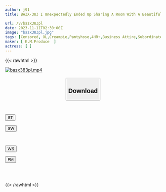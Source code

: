 ```yaml
---
author: j91
title: BAZX-383 I Unexpectedly Ended Up Sharing A Room With A Beautiful Drunk Female Employee At A Hotel... 4 Hours 01

url: /v/bazx383pl
date: 2023-11-11T02:30:00Z
image: "bazx383pl.jpg"
tags: [Censored, OL,Creampie,Pantyhose,4HR+,Business Attire,Subordinates - Colleagues	]
maker: [ K.M.Produce  ]
actress: [ ]
---
```



{{< rawhtml >}}

<div class="video" data-videoid="ybov6jRAgzF1Gxo">
    <a href="javascript:;">
        <img src="https://my.j91.asia/v/bazx383pl/bazx383pl.jpg" width="WIDTH" height="HEIGHT" alt="bazx383pl.mp4" loading="lazy">
    </a>
</div>

<script type="text/javascript" src="https://j91.asia/asset/on-demand-st.js"></script>

<br>
  <link rel="stylesheet" href="https://j91.asia/asset/bs5.css">
  
  <center>
  <button class="btn btn-primary" type="button" data-bs-toggle="collapse" data-bs-target=".multi-collapse" aria-expanded="false" aria-controls="multiCollapseExample1 multiCollapseExample2"><h2>Download</h2></button></center>
</p>
<div class="row">
  <div class="col">
    <div class="collapse multi-collapse" id="multiCollapseExample1">
      <div class="card card-body">
	      	      <br>
<div class="buttons">  
<p><a href="https://streamtape.to/v/ybov6jRAgzF1Gxo" target="_blank"><button class="btn-hover color-3"><i class="fa fa-download"></i> ST</button></a></p>
<p><a href="https://sfastwish.com/x737manfldul" target="_blank"><button class="btn-hover color-2"><i class="fa fa-download"></i> SW</button></a></p></div>
    </div>
  </div>
</div>
  <div class="col">
    <div class="collapse multi-collapse" id="multiCollapseExample2">
      <div class="card card-body">
	      <br>
<div class="buttons">
<p><a href="javascript:;" target="_blank"><button class="btn-hover color-9"><i class="fa fa-download"></i> WS</button></a></p>
<p><a href="javascript:;" target="_blank"><button class="btn-hover color-8"><i class="fa fa-download"></i> FM</button></a></p></div>
<br><br>
      </div>
    </div>
  </div>
</div>

{{< /rawhtml >}}
